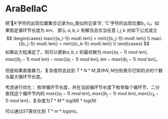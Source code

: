 # AraBellaC
把‘A'字符的出现位置集合记录为$a_i$,类似的记录'B', 'C'字符的出现位置$b_i$, $c_i$。如果假定循环节长度为 $len$， 那么 $a, b, c$ 有解当且仅当任意 $i, j, k$ 对如下公式成立 
$$ \begin{cases} 
		max\{(a_i-1)\ mod\ len\} < min\{(b_j-1)\ mod\ len\} \\
        max\{(b_j-1)\ mod\ len\} < min\{(c_k-1)\ mod\ len\} \\
\end{cases} $$
如果此方程满足了，则可以更新$a, b, c$ 的最优解为 $max\{(a_i-1)\ mod\ len\}, max\{(b_j-1)\ mod\ len\}-max\{(a_i-1)\ mod\ len\}, len-max\{(b_j-1)\ mod\ len\}$。

但是如果直接暴力，复杂度将会达到 $T*N*M$,其中$N, M$分别表示已知的点的个数与最大循环节长度。

考虑进行优化：
枚举循环节长度，并在当前循环节长度下枚举每个循环节，二分查找这个循环节内的 $max\{(a_i-1)\ mod\ len\} , max\{(b_j-1)\ mod\ len\} , max\{(c_k-1)\ mod\ len\}$，复杂度为$T*M*log(M)*log(N)$

可以通过$ST$表优化到 $T*m*log(m)$。